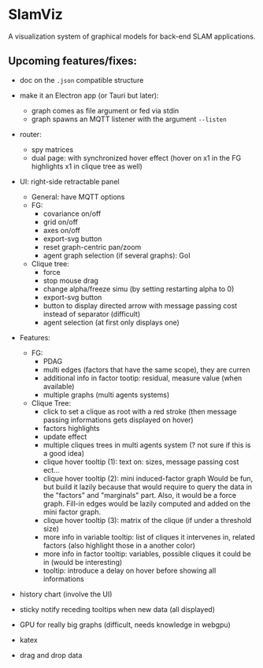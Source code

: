 # SlamViz

A visualization system of graphical models for back-end SLAM applications.

## Upcoming features/fixes:

- doc on the `.json` compatible structure

- make it an Electron app (or Tauri but later):
  - graph comes as file argument or fed via stdin
  - graph spawns an MQTT listener with the argument `--listen`

- router:
  - spy matrices
  - dual page: with synchronized hover effect (hover on x1 in the FG highlights
    x1 in clique tree as well)

- UI: right-side retractable panel
  - General: have MQTT options
  - FG:
    - covariance on/off
    - grid on/off
    - axes on/off
    - export-svg button
    - reset graph-centric pan/zoom
    - agent graph selection (if several graphs): GoI
  - Clique tree:
    - force
    - stop mouse drag
    - change alpha/freeze simu (by setting restarting alpha to 0)
    - export-svg button
    - button to display directed arrow with message passing cost instead of separator (difficult)
    - agent selection (at first only displays one)

- Features:
  - FG:
    - PDAG
    - multi edges (factors that have the same scope), they are curren
    - additional info in factor tootip: residual, measure value (when available)
    - multiple graphs (multi agents systems)
  - Clique Tree:
    - click to set a clique as root with a red stroke (then message passing
      informations gets displayed on hover)
    - factors highlights
    - update effect
    - multiple cliques trees in multi agents system (? not sure if this is a good idea)
    - clique hover tooltip (1): text on: sizes, message passing cost ect...
    - clique hover tooltip (2): mini induced-factor graph Would be fun, but
      build it lazily because that would require to query the data in the
      "factors" and "marginals" part. Also, it would be a force graph. Fill-in
      edges would be lazily computed and added on the mini factor graph.
    - clique hover tooltip (3): matrix of the clique (if under a threshold size)
    - more info in variable tooltip: list of cliques it intervenes in, related
      factors (also highlight those in a another color)
    - more info in factor tooltip: variables, possible cliques it could be in (would be interesting)
    - tooltip: introduce a delay on hover before showing all informations

- history chart (involve the UI)

- sticky notify receding tooltips when new data (all displayed)

- GPU for really big graphs (difficult, needs knowledge in webgpu)

- katex

- drag and drop data
